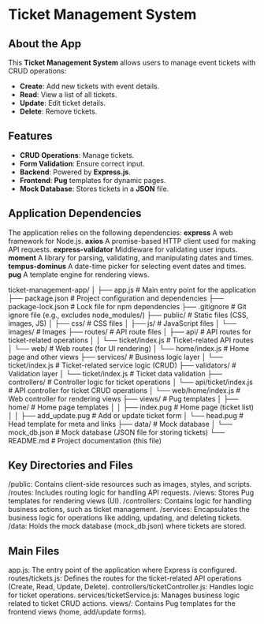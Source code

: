 # Ticket Management System

## About the App

This **Ticket Management System** allows users to manage event tickets with CRUD operations:
- **Create**: Add new tickets with event details.
- **Read**: View a list of all tickets.
- **Update**: Edit ticket details.
- **Delete**: Remove tickets.



## Features

- **CRUD Operations**: Manage tickets.
- **Form Validation**: Ensure correct input.
- **Backend**: Powered by **Express.js**.
- **Frontend**: **Pug** templates for dynamic pages.
- **Mock Database**: Stores tickets in a **JSON** file.



## Application Dependencies

The application relies on the following dependencies:
**express**    A web framework for Node.js.
**axios** A promise-based HTTP client used for making API requests.
**express-validator** Middleware for validating user inputs.
**moment** A library for parsing, validating, and manipulating dates and times.
**tempus-dominus** A date-time picker for selecting event dates and times.
**pug** A template engine for rendering views.



ticket-management-app/
│
├── app.js                    # Main entry point for the application
├── package.json              # Project configuration and dependencies
├── package-lock.json         # Lock file for npm dependencies
├── .gitignore                # Git ignore file (e.g., excludes node_modules/)
├── public/                   # Static files (CSS, images, JS)
│   ├── css/                  # CSS files
│   ├── js/                   # JavaScript files
│   └── images/               # Images
├── routes/                   # API route files
│   ├── api/                  # API routes for ticket-related operations
│   │   └── ticket/index.js   # Ticket-related API routes
│   └── web/                  # Web routes (for UI rendering)
│       └── home/index.js     # Home page and other views
├── services/                 # Business logic layer
│   └── ticket/index.js       # Ticket-related service logic (CRUD)
├── validators/               # Validation layer
│   └── ticket/index.js       # Ticket data validation
├── controllers/              # Controller logic for ticket operations
│   └── api/ticket/index.js   # API controller for ticket CRUD operations
│   └── web/home/index.js     # Web controller for rendering views
├── views/                    # Pug templates
│   ├── home/                 # Home page templates
│   │   ├── index.pug         # Home page (ticket list)
│   │   ├── add_update.pug    # Add or update ticket form
│   └── head.pug              # Head template for meta and links
├── data/                     # Mock database
│   └── mock_db.json          # Mock database (JSON file for storing tickets)
└── README.md                 # Project documentation (this file)



## Key Directories and Files

/public: Contains client-side resources such as images, styles, and scripts.
/routes: Includes routing logic for handling API requests.
/views: Stores Pug templates for rendering views (UI).
/controllers: Contains logic for handling business actions, such as ticket management.
/services: Encapsulates the business logic for operations like adding, updating, and deleting tickets.
/data: Holds the mock database (mock_db.json) where tickets are stored.


## Main Files

app.js: The entry point of the application where Express is configured.
routes/tickets.js: Defines the routes for the ticket-related API operations (Create, Read, Update, Delete).
controllers/ticketController.js: Handles logic for ticket operations.
services/ticketService.js: Manages business logic related to ticket CRUD actions.
views/: Contains Pug templates for the frontend views (home, add/update forms).